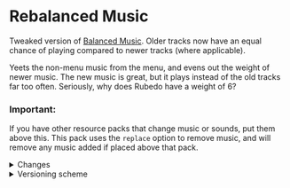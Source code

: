 # Rebalanced Music
Tweaked version of [Balanced Music](https://modrinth.com/resourcepack/balanced-music). Older tracks now have an equal chance of playing compared to newer tracks (where applicable).

Yeets the non-menu music from the menu, and evens out the weight of newer music. The new music is great, but it plays instead of the old tracks far too often. Seriously, why does Rubedo have a weight of 6?
### Important:

If you have other resource packs that change music or sounds, put them above this. This pack uses the `replace` option to remove music, and will remove any music added if placed above that pack.
<details>
<summary>Changes</summary>
  
  Entries highlighted in **bold** are subject to change.
  
  Menu Music: Menu Music + Update Music -> Menu Music (1.18+)
  
  Basalt Deltas: So Below weight 7 -> 1 (1.16+)
  
  Crimson Forests: Chrysopoeia weight 7 -> 1 (1.16+)
  
  Nether Wastes: Rubedo weight 6 -> 1 (1.16+)
  
  Soul Sand Valley: So Below weight 7 -> 1 (1.16+)
  
  Badlands: Crescent Dunes weight 2 -> 1 (1.20+)
  
  Bamboo Jungle: Bromeliad weight 2 -> 1 (1.20+)
  
  Cherry Grove:
  * **Below and Above weight 2 -> 1 (1.21.6+)**
  * Bromeliad weight 3 -> 1 (1.20-1.21.5)
  * Echo in the Wind weight 3 -> 1 (1.20-1.21.5)
  * Featherfall 3 -> 1 (1.21-1.21.5)
  
  Desert:
  * Crescent Dunes weight 3 -> 1 (1.20-1.21.5)
  * **Fireflies weight 2 -> 1 (1.21.6+)**
  
  Dripstone Caves:
  * Eld Unknown weight 2 -> 1 (1.21+)
  * Endless weight 2 -> 1 (1.21+)
  * pokopoko weight 2 -> 1 (1.21+)
  * Wending weight 2 -> 1 (1.18+)
  
  Flower Forest: Featherfall weight 2 -> 1 (1.21+)
  
  **Forest: Broken Clocks weight 2 -> 1 (1.21.6+)**
  
  Frozen Peaks: Stand Tall weight 2 -> 1 (1.18+)
  
  **Grove: Lilypad weight 2 -> 1 (1.21.6+)**
  
  Lush Caves:
  * Aerie weight 1 -> 2 (1.19-1.21.5)
  * Firebugs weight 1 -> 2 (1.19-1.21.5)
  * Labyrinthine weight 1 -> 2 (1.19-1.21.5)
  * Left To Bloom weight 2 -> 1 (1.18)
  * Left To Bloom weight 4 -> 2 (1.19-1.21.5)
  * **O's Piano weight 2 -> 1 (1.21.6+)**
  
  Jungle: Bromeliad weight 3 -> 1 (1.20+)

  Meadow: One More Day weight 2 -> 1 (1.18+)
  
  Old Growth Taiga:
  * Aerie weight 1 -> 3 (1.19+)
  * Firebugs weight 1 -> 3 (1.19+)
  * Labyrinthine weight 1 -> 3 (1.19+)
  
  Sparse Jungle: Bromeliad weight 2 -> 1 (1.20+)

  Stony Peaks:
  * Eld Unknown weight 2 -> 1 (1.21+)
  * Stand Tall weight 2 -> 1 (1.18+)
</details>
<details>
<summary>Versioning scheme</summary>
  
  The version name consists of the minimum supported stable Minecraft: Java Edition version followed by the iteration of the resource pack for that version of Minecraft: Java Edition. If there is no supported stable Minecraft: Java Edition version, then the minimum supported Minecraft: Java Edition version is used instead.

  For example, version 1.16.2 v1 means that it is the first iteration of the resource pack to support at least Minecraft: Java Edition version 1.16.2. Meanwhile, version 21w39a v2 means that it is the second iteration of the resource pack to support at least Minecraft: Java Edition version 21w39a.

  The maximum supported Minecraft: Java Edition version is specified in the changelog of the respective version of the resource pack.
</details>
